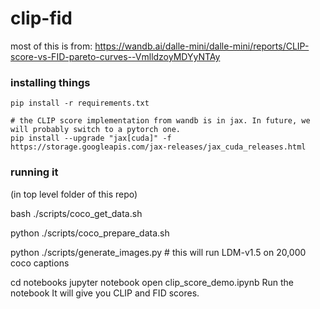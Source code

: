 # clip-fid

most of this is from:
https://wandb.ai/dalle-mini/dalle-mini/reports/CLIP-score-vs-FID-pareto-curves--VmlldzoyMDYyNTAy

### installing things
```
pip install -r requirements.txt

# the CLIP score implementation from wandb is in jax. In future, we will probably switch to a pytorch one.
pip install --upgrade "jax[cuda]" -f https://storage.googleapis.com/jax-releases/jax_cuda_releases.html
```

### running it

(in top level folder of this repo)

bash ./scripts/coco_get_data.sh

python ./scripts/coco_prepare_data.sh

python ./scripts/generate_images.py  # this will run LDM-v1.5 on 20,000 coco captions


cd notebooks
jupyter notebook
open clip_score_demo.ipynb
Run the notebook
It will give you CLIP and FID scores.

